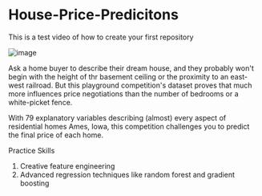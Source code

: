 # House-Price-Predicitons
This is a test video of how to create your first repository

![image](https://th.bing.com/th/id/OIP.eeMNdbpV70bAktrNDsyh3QHaGY?rs=1&pid=ImgDetMain)

Ask a home buyer to describe their dream house, and they probably won't begin with the height of thr basement ceiling or the proximity to an east-west railroad. But this playground competition's dataset proves that much more influences price negotiations than the number of bedrooms or a white-picket fence.

With 79 explanatory variables describing (almost) every aspect of residential homes Ames, Iowa, this competition challenges you to predict the final price of each home.

Practice Skills
1. Creative feature engineering
2. Advanced regression techniques like random forest and gradient boosting
